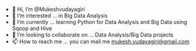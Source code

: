 - 👋 Hi, I’m @Mukeshvudayagiri
- 👀 I’m interested ... in Big Data Analysis
- 🌱 I’m currently ... learning Python for Data Analysis and Big Data using Sqoop and Hive
- 💞️ I’m looking to collaborate on ... Data Analysis/Big Data projects  
- 📫 How to reach me ... you can mail me mukesh.vudayagiri@gmail.com

<!---
Mukeshvudayagiri/Mukeshvudayagiri is a ✨ special ✨ repository because its `README.md` (this file) appears on your GitHub profile.
You can click the Preview link to take a look at your changes.
--->
